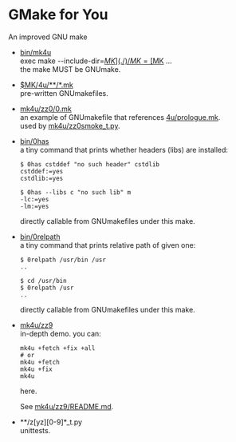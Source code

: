 # GMake for You

An improved GNU make

- [bin/mk4u](bin/mk4u)  
  exec make --include-dir=[$MK](./) /MK=[$MK](./) ...  
  the make MUST be GNUmake.
- [$MK/4u/**/*.mk](mk/4u/)  
  pre-written GNUmakefiles.
- [mk4u/zz0/0.mk](mk4u/zz0/0.mk)  
  an example of GNUmakefile that references [4u/prologue.mk](4u/prologue.mk).  
  used by [mk4u/zz0smoke_t.py](mk4u/zz0smoke_t.py).
- [bin/0has](bin/0has)  
  a tiny command that prints whether headers (libs) are installed:
    ```shell
    $ 0has cstddef "no such header" cstdlib
    cstddef:=yes
    cstdlib:=yes

    $ 0has --libs c "no such lib" m
    -lc:=yes
    -lm:=yes
    ```
  directly callable from GNUmakefiles under this make.
- [bin/0relpath](bin/0relpath)  
  a tiny command that prints relative path of given one:
    ```shell
    $ 0relpath /usr/bin /usr
    ..

    $ cd /usr/bin
    $ 0relpath /usr
    ..
    ```
  directly callable from GNUmakefiles under this make.
- [mk4u/zz9](mk4u/zz9/)  
  in-depth demo.
  you can:
    ```shell
    mk4u +fetch +fix +all
    # or
    mk4u +fetch
    mk4u +fix
    mk4u
    ```
  here.

  See [mk4u/zz9/README.md](mk4u/zz9/README.md).
- \*\*/z[yz][0-9]*_t.py  
  unittests.
